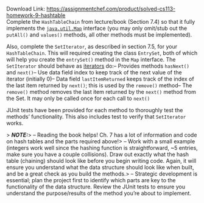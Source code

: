 Download Link: https://assignmentchef.com/product/solved-cs113-homework-9-hashtable
<br>
Complete the `HashTableChain` from lecture/book (Section 7.4) so that it fully implements the [`java.util.Map`](https://docs.oracle.com/javase/7/docs/api/java/util/Map.html) interface (you may only omit/stub out the `putAll()` and `values()` methods, all other methods must be implemented).

Also, complete the `SetIterator`, as described in section 7.5, for your `HashTableChain`.  This will required creating the class `EntrySet`, both of which will help you create the `entrySet()` method in the `Map` interface.  The `SetIterator` should behave as [iterators](https://docs.oracle.com/javase/7/docs/api/java/util/Iterator.html) do:– Provides methods `hasNext()` and `next()`– Use data field index to keep track of the next value of the iterator (initially 0)– Data field `lastItemReturned` keeps track of the index of the last item returned by `next()`; this is used by the `remove()` method– The `remove()` method removes the last item returned by the `next()` method from the Set. It may only be called once for each call to `next()`

JUnit tests have been provided for each method to thoroughly test the methods’ functionality.  This also includes test to verify that `SetIterator` works.

&gt; ***NOTE:***&gt; – Reading the book helps! Ch. 7 has a lot of information and code on hash tables and the parts required above!&gt; – Work with a small example (integers work well since the hashing function is straightforward, ~5 entries, make sure you have a couple collisions). Draw out exactly what the hash table (chaining) should look like before you begin writing code. Again, it will ensure you understand what the data structure should look like when built, and be a great check as you build the methods.&gt; – Strategic development is essential; plan the project first to identify which parts are key to the functionality of the data structure. Review the JUnit tests to ensure you understand the purpose/results of the method you’re about to implement.